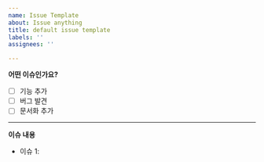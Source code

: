 ```yaml
---
name: Issue Template
about: Issue anything
title: default issue template
labels: ''
assignees: ''

---
```


**어떤 이슈인가요?**
- [ ] 기능 추가
- [ ] 버그 발견
- [ ] 문서화 추가

---
**이슈 내용**
- 이슈 1:
